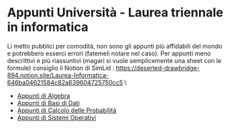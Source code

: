 # Appunti Università - Laurea triennale in informatica
Li metto pubblici per comodità, non sono gli appunti più affidabili del mondo e potrebbero esserci errori (fatemeli notare nel caso). 
Per appunti meno descrittivi e più riassuntivi (magari si vuole semplicemente una sheet con le formule) consiglio il Notion di SimLid : https://deserted-drawbridge-894.notion.site/Laurea-Informatica-646ba04621584c82a639604725750cc5 \\
- [Appunti di Algebra](https://github.com/CasuFrost/UNIVERSITA-/blob/main/Secondo%20Anno/Algebra/Latex%20source%20file/Algebra.pdf)
- [Appunti di Basi di Dati](https://github.com/CasuFrost/UNIVERSITA-/blob/main/Secondo%20Anno/Basi%20di%20Dati%201/Latex%20source%20file/Basi%20di%20Dati%20modulo%201.pdf)
- [Appunti di Calcolo delle Probabilità](https://github.com/CasuFrost/UNIVERSITA-/blob/main/Secondo%20Anno/Calcolo%20delle%20Probabilita/Latex%20source%20file/Calcolo%20delle%20Probabilita.pdf)
- [Appunti di Sistemi Operativi](https://github.com/CasuFrost/UNIVERSITA-/blob/main/Secondo%20Anno/Sistemi%20Operativi%201/Latex%20source%20file/Sistemi%20Operativi%20modulo%201.pdf)
